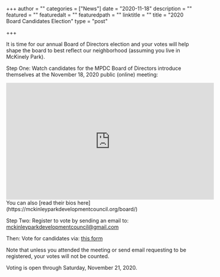 +++
author = ""
categories = ["News"]
date = "2020-11-18"
description = ""
featured = ""
featuredalt = ""
featuredpath = ""
linktitle = ""
title = "2020 Board Candidates Election"
type = "post"

+++

It is time for our annual Board of Directors election and your votes will help shape the board to best reflect our neighborhood (assuming you live in McKinely Park).

Step One: Watch candidates for the MPDC Board of Directors introduce themselves at the November 18, 2020 public (online) meeting: 

<iframe width="560" height="315" src="https://www.youtube.com/embed/EJfJuqMiIew?start=2180" frameborder="0" allow="accelerometer; autoplay; clipboard-write; encrypted-media; gyroscope; picture-in-picture" allowfullscreen></iframe>
<br/>You can also [read their bios here](https://mckinleyparkdevelopmentcouncil.org/board/)

Step Two: Register to vote by sending an email to: <a href="mailto:mckinleyparkdevelopmentcouncil@gmail.com?Subject=Ballot%20Request%20from%20Website">mckinleyparkdevelopmentcouncil@gmail.com</a></strong>

Then: Vote for candidates via: <a href="https://docs.google.com/forms/d/e/1FAIpQLScl_p7yno8xKTZLL8dY6s3PIa1_VryAAlWrWsW5D4YprfyDJA/viewform">this form</a></strong>

Note that unless you attended the meeting or send email requesting to be registered, your votes will not be counted.

Voting is open through Saturday, November 21, 2020.
